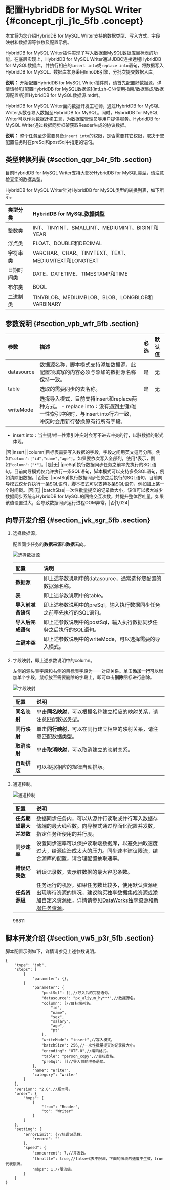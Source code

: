 # 配置HybridDB for MySQL Writer {#concept_rjl_j1c_5fb .concept}

本文将为您介绍HybridDB for MySQL Writer支持的数据类型、写入方式、字段映射和数据源等参数及配置示例。

HybridDB for MySQL Writer插件实现了写入数据至MySQL数据库目标表的功能。在底层实现上，HybridDB for MySQL Writer通过JDBC连接远程HybridDB for MySQL数据库，并执行相应的`insert into`或`replace into`语句，将数据写入HybridDB for MySQL。数据库本身采用InnoDB引擎，分批次提交数据入库。

**说明：** 开始配置HybridDB for MySQL Writer插件前，请首先配置好数据源，详情请参见[配置HybridDB for MySQL数据源](intl.zh-CN/使用指南/数据集成/数据源配置/配置HybridDB for MySQL数据源.md#)。

HybridDB for MySQL Writer面向数据开发工程师，通过HybridDB for MySQL Writer从数仓导入数据至HybridDB for MySQL。同时，HybridDB for MySQL Writer可以作为数据迁移工具，为数据库管理员等用户提供服务。HybridDB for MySQL Writer通过数据同步框架获取Reader生成的协议数据。

**说明：** 整个任务至少需要具备`insert into`的权限，是否需要其它权限，取决于您配置任务时在preSql和postSql中指定的语句。

## 类型转换列表 {#section_qqr_b4r_5fb .section}

目前HybridDB for MySQL Writer支持大部分HybridDB for MySQL类型，请注意检查您的数据类型。

HybridDB for MySQL Writer针对HybridDB for MySQL类型的转换列表，如下所示。

|类型分类|HybridDB for MySQL数据类型|
|:---|:---------------------|
|整数类|INT、TINYINT、SMALLINT、MEDIUMINT、BIGINT和YEAR|
|浮点类|FLOAT、DOUBLE和DECIMAL|
|字符串类|VARCHAR、CHAR、TINYTEXT、TEXT、MEDIUMTEXT和LONGTEXT|
|日期时间类|DATE、DATETIME、TIMESTAMP和TIME|
|布尔类|BOOL|
|二进制类|TINYBLOB、MEDIUMBLOB、BLOB、LONGBLOB和VARBINARY|

## 参数说明 {#section_vpb_wfr_5fb .section}

|参数|描述|必选|默认值|
|:-|:-|:-|:--|
|datasource|数据源名称，脚本模式支持添加数据源，此配置项填写的内容必须与添加的数据源名称保持一致。|是|无|
|table|选取的需要同步的表名称。|是|无|
|writeMode|选择导入模式，目前支持insert和replace两种方式。 -   replace into：没有遇到主键/唯一性索引冲突时，与insert into行为一致，冲突时会用新行替换原有行所有字段。
-   insert into：当主键/唯一性索引冲突时会写不进去冲突的行，以脏数据的形式体现。

 |否|insert|
|column|目标表需要写入数据的字段，字段之间用英文逗号分隔。例如`"column":["id","name","age"]`。如果要依次写入全部列，使用\*表示，例如`"column":["*"]`。|是|无|
|preSql|执行数据同步任务之前率先执行的SQL语句。目前向导模式仅允许执行一条SQL语句，脚本模式可以支持多条SQL语句，例如清除旧数据。|否|无|
|postSql|执行数据同步任务之后执行的SQL语句，目前向导模式仅允许执行一条SQL语句，脚本模式可以支持多条SQL语句，例如加上某一个时间戳。|否|无|
|batchSize|一次性批量提交的记录数大小，该值可以极大减少数据同步系统与HybridDB for MySQL的网络交互次数，并提升整体吞吐量。如果该值设置过大，会导致数据同步运行进程OOM异常。|否|1,024|

## 向导开发介绍 {#section_jvk_sgr_5fb .section}

1.  选择数据源。

    配置同步任务的**数据来源**和**数据去向**。

    ![选择数据源](http://static-aliyun-doc.oss-cn-hangzhou.aliyuncs.com/assets/img/62205/156698830832039_zh-CN.png)

    |配置|说明|
    |:-|:-|
    |**数据源**|即上述参数说明中的datasource，通常选择您配置的数据源名称。|
    |**表**|即上述参数说明中的table。|
    |**导入前准备语句**|即上述参数说明中的preSql，输入执行数据同步任务之前率先执行的SQL语句。|
    |**导入后完成语句**|即上述参数说明中的postSql，输入执行数据同步任务之后执行的SQL语句。|
    |**主键冲突**|即上述参数说明中的writeMode，可以选择需要的导入模式。|

2.  字段映射，即上述参数说明中的column。

    左侧的源头表字段和右侧的目标表字段为一一对应关系。单击**添加一行**可以增加单个字段，鼠标放至需要删除的字段上，即可单击**删除**图标进行删除。

    ![字段映射](http://static-aliyun-doc.oss-cn-hangzhou.aliyuncs.com/assets/img/62205/156698830832041_zh-CN.png)

    |配置|说明|
    |:-|:-|
    |**同名映射**|单击**同名映射**，可以根据名称建立相应的映射关系，请注意匹配数据类型。|
    |**同行映射**|单击**同行映射**，可以在同行建立相应的映射关系，请注意匹配数据类型。|
    |**取消映射**|单击**取消映射**，可以取消建立的映射关系。|
    |**自动排版**|可以根据相应的规律自动排版。|

3.  通道控制。

    ![通道控制](http://static-aliyun-doc.oss-cn-hangzhou.aliyuncs.com/assets/img/62209/156698830832018_zh-CN.png)

    |配置|说明|
    |:-|:-|
    |**任务期望最大并发数**|数据同步任务内，可以从源并行读取或并行写入数据存储端的最大线程数。向导模式通过界面化配置并发数，指定任务所使用的并行度。|
    |**同步速率**|设置同步速率可以保护读取端数据库，以避免抽取速度过大，给源库造成太大的压力。同步速率建议限流，结合源库的配置，请合理配置抽取速率。|
    |**错误记录数**|错误记录数，表示脏数据的最大容忍条数。|
    |**任务资源组**|任务运行的机器，如果任务数比较多，使用默认资源组出现等待资源的情况，建议购买独享数据集成资源或添加自定义资源组，详情请参见[DataWorks独享资源](../../../../intl.zh-CN/产品定价/包年包月/DataWorks独享资源.md#)和[新增任务资源](intl.zh-CN/使用指南/数据集成/常见配置/新增任务资源.md#)。|

    96811


## 脚本开发介绍 {#section_vw5_p3r_5fb .section}

脚本配置示例如下，详情请参见上述参数说明。

``` {#codeblock_55z_6uv_8cr}
{
    "type": "job",
    "steps": [
        {
            "parameter": {},
        {
            "parameter": {
                "postSql": [],//导入后的完整语句。
                "datasource": "px_aliyun_hy***",//数据源名。
                "column": [//目标端列名。
                    "id",
                    "name",
                    "sex",
                    "salary",
                    "age",
                    "pt"
                ],
                "writeMode": "insert",//写入模式。
                "batchSize": 256,//一次性批量提交的记录数大小。
                "encoding": "UTF-8",//编码格式。
                "table": "person_copy",//目标表名。
                "preSql": []//导入前的准备语句。
            },
            "name": "Writer",
            "category": "writer"
        }
    ],
    "version": "2.0",//版本号。
    "order": {
        "hops": [
            {
                "from": "Reader",
                "to": "Writer"
            }
        ]
    },
    "setting": {
        "errorLimit": {//错误记录数。
            "record": ""
        },
        "speed": {
            "concurrent": 7,//并发数。
            "throttle": true,//false代表不限流，下面的限流的速度不生效，true代表限流。
            "mbps": 1,//限流值。
        }
    }
}
```

